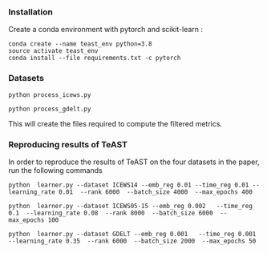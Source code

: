
### Installation
Create a conda environment with pytorch and scikit-learn :
```
conda create --name teast_env python=3.8
source activate teast_env
conda install --file requirements.txt -c pytorch
```


### Datasets

```
python process_icews.py

python process_gdelt.py
```

This will create the files required to compute the filtered metrics.

### Reproducing results of TeAST

In order to reproduce the results of TeAST on the four datasets in the paper,  run the following commands

```
python  learner.py --dataset ICEWS14 --emb_reg 0.01 --time_reg 0.01 --learning_rate 0.01  --rank 6000  --batch_size 4000  --max_epochs 400

python  learner.py --dataset ICEWS05-15 --emb_reg 0.002   --time_reg 0.1  --learning_rate 0.08  --rank 8000  --batch_size 6000  --max_epochs 100

python  learner.py --dataset GDELT --emb_reg 0.001   --time_reg 0.001  --learning_rate 0.35  --rank 6000  --batch_size 2000  --max_epochs 50
```

